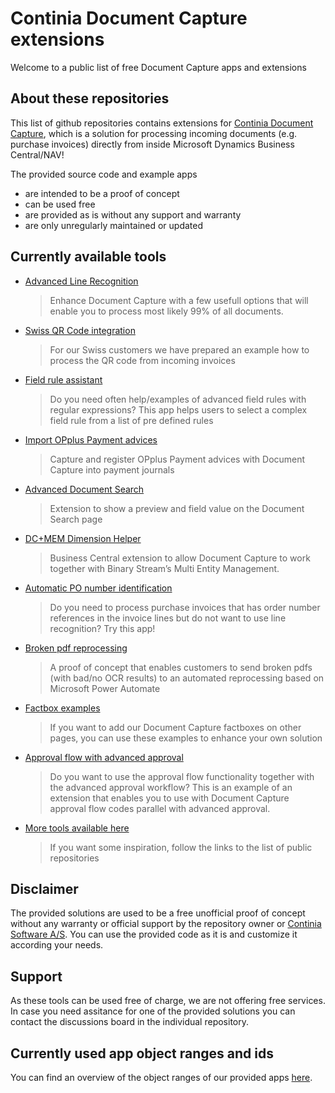# Continia Document Capture extensions

Welcome to a public list of free Document Capture apps and extensions

## About these repositories
This list of github repositories contains extensions for [Continia Document Capture](https://continia.com/solutions/document-capture/), which is a solution for processing incoming documents (e.g. purchase invoices) directly from inside Microsoft Dynamics Business Central/NAV!

The provided source code and example apps 
- are intended to be a proof of concept
- can be used free
- are provided as is without any support and warranty
- are only unregularly maintained or updated

## Currently available tools
- [Advanced Line Recognition](https://github.com/document-capture/Advanced-Line-Recognition/)
  > Enhance Document Capture with a few usefull options that will enable you to process most likely 99% of all documents.
- [Swiss QR Code integration](https://github.com/document-capture/Swiss-QR-Code-integration)
  > For our Swiss customers we have prepared an example how to process the QR code from incoming invoices
- [Field rule assistant](https://github.com/document-capture/field-rule-assistant)
  > Do you need often help/examples of advanced field rules with regular expressions? This app helps users to select a complex field rule from a list of pre defined rules
- [Import OPplus Payment advices](https://github.com/document-capture/Import-OPplus-payment-advices)
  > Capture and register OPplus Payment advices with Document Capture into payment journals
- [Advanced Document Search](https://github.com/document-capture/advanced-document-search)
  > Extension to show a preview and field value on the Document Search page
- [DC+MEM Dimension Helper](https://github.com/document-capture/CDC-MEM)
  > Business Central extension to allow Document Capture to work together with Binary Stream’s Multi Entity Management.
- [Automatic PO number identification](https://github.com/document-capture/Automatic-PO-number-identification)
  > Do you need to process purchase invoices that has order number references in the invoice lines but do not want to use line recognition? Try this app!
- [Broken pdf reprocessing](https://github.com/document-capture/reprocess-pdf-with-powerautomate)
  > A proof of concept that enables customers to send broken pdfs (with bad/no OCR results) to an automated reprocessing based on Microsoft Power Automate
- [Factbox examples](https://github.com/document-capture/factbox-examples)
  > If you want to add our Document Capture factboxes on other pages, you can use these examples to enhance your own solution
- [Approval flow with advanced approval](https://github.com/document-capture/approval-flow-with-advanced-approval)
  > Do you want to use the approval flow functionality together with the advanced approval workflow? This is an example of an extension that enables you to use with Document Capture approval flow codes parallel with advanced approval.
- [More tools available here](https://github.com/orgs/document-capture/repositories)
  > If you want some inspiration, follow the links to the list of public repositories

## Disclaimer ##
The provided solutions are used to be a free unofficial proof of concept without any warranty or official support by the repository owner or [Continia Software A/S](https://www.continia.com "Continia Software"). You can use the provided code as it is and customize it according your needs.

## Support ##
As these tools can be used free of charge, we are not offering free services. In case you need assitance for one of the provided solutions you can contact the discussions board in the individual repository.

## Currently used app object ranges and ids ##
You can find an overview of the object ranges of our provided apps [here](https://github.com/document-capture/.github/blob/main/profile/object_ranges.md).
